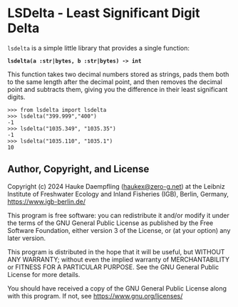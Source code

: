 LSDelta - Least Significant Digit Delta
=======================================

`lsdelta` is a simple little library that provides a single function:

**`lsdelta(a :str|bytes, b :str|bytes) -> int`**

This function takes two decimal numbers stored as strings,
pads them both to the same length after the decimal point,
and then removes the decimal point and subtracts them,
giving you the difference in their least significant digits.

    >>> from lsdelta import lsdelta
    >>> lsdelta("399.999","400")
    -1
    >>> lsdelta("1035.349", "1035.35")
    -1
    >>> lsdelta("1035.110", "1035.1")
    10


Author, Copyright, and License
------------------------------

Copyright (c) 2024 Hauke Daempfling (haukex@zero-g.net)
at the Leibniz Institute of Freshwater Ecology and Inland Fisheries (IGB),
Berlin, Germany, https://www.igb-berlin.de/

This program is free software: you can redistribute it and/or modify
it under the terms of the GNU General Public License as published by
the Free Software Foundation, either version 3 of the License, or
(at your option) any later version.

This program is distributed in the hope that it will be useful,
but WITHOUT ANY WARRANTY; without even the implied warranty of
MERCHANTABILITY or FITNESS FOR A PARTICULAR PURPOSE. See the
GNU General Public License for more details.

You should have received a copy of the GNU General Public License
along with this program. If not, see https://www.gnu.org/licenses/
